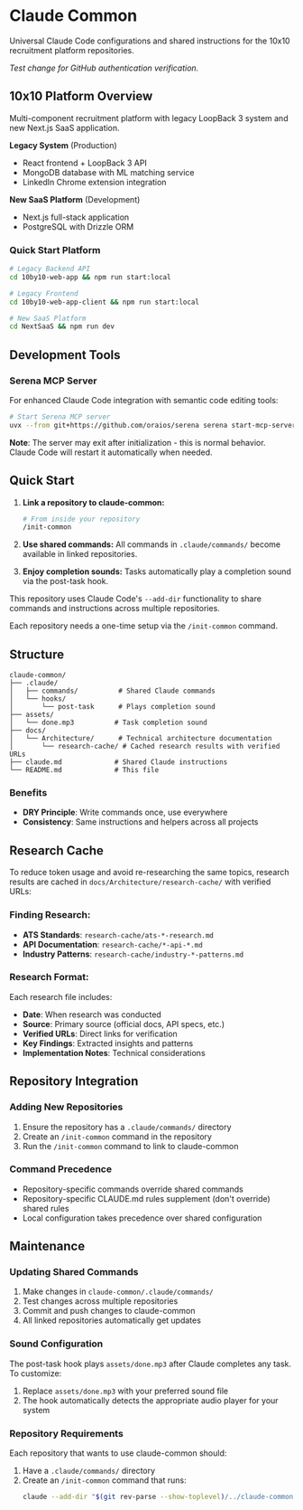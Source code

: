 # Claude Common

Universal Claude Code configurations and shared instructions for the 10x10 recruitment platform repositories.

*Test change for GitHub authentication verification.*

## 10x10 Platform Overview

Multi-component recruitment platform with legacy LoopBack 3 system and new Next.js SaaS application.

**Legacy System** (Production)
- React frontend + LoopBack 3 API
- MongoDB database with ML matching service
- LinkedIn Chrome extension integration

**New SaaS Platform** (Development)
- Next.js full-stack application
- PostgreSQL with Drizzle ORM

### Quick Start Platform

```bash
# Legacy Backend API
cd 10by10-web-app && npm run start:local

# Legacy Frontend
cd 10by10-web-app-client && npm run start:local

# New SaaS Platform
cd NextSaaS && npm run dev
```

## Development Tools

### Serena MCP Server
For enhanced Claude Code integration with semantic code editing tools:

```bash
# Start Serena MCP server
uvx --from git+https://github.com/oraios/serena serena start-mcp-server --log-level DEBUG
```

**Note**: The server may exit after initialization - this is normal behavior. Claude Code will restart it automatically when needed.

## Quick Start

1. **Link a repository to claude-common:**
   ```bash
   # From inside your repository
   /init-common
   ```

2. **Use shared commands:**
   All commands in `.claude/commands/` become available in linked repositories.

3. **Enjoy completion sounds:**
   Tasks automatically play a completion sound via the post-task hook.

This repository uses Claude Code's `--add-dir` functionality to share commands and instructions across multiple repositories. 

Each repository needs a one-time setup via the `/init-common` command.

## Structure

```
claude-common/
├── .claude/
│   ├── commands/          # Shared Claude commands
│   └── hooks/
│       └── post-task      # Plays completion sound
├── assets/
│   └── done.mp3          # Task completion sound
├── docs/
│   └── Architecture/      # Technical architecture documentation
│       └── research-cache/ # Cached research results with verified URLs
├── claude.md             # Shared Claude instructions
└── README.md             # This file
```

### Benefits

- **DRY Principle**: Write commands once, use everywhere
- **Consistency**: Same instructions and helpers across all projects

## Research Cache

To reduce token usage and avoid re-researching the same topics, research results are cached in `docs/Architecture/research-cache/` with verified URLs:

### Finding Research:
- **ATS Standards**: `research-cache/ats-*-research.md`
- **API Documentation**: `research-cache/*-api-*.md` 
- **Industry Patterns**: `research-cache/industry-*-patterns.md`

### Research Format:
Each research file includes:
- **Date**: When research was conducted
- **Source**: Primary source (official docs, API specs, etc.)
- **Verified URLs**: Direct links for verification
- **Key Findings**: Extracted insights and patterns
- **Implementation Notes**: Technical considerations

## Repository Integration

### Adding New Repositories
1. Ensure the repository has a `.claude/commands/` directory
2. Create an `/init-common` command in the repository
3. Run the `/init-common` command to link to claude-common

### Command Precedence
- Repository-specific commands override shared commands
- Repository-specific CLAUDE.md rules supplement (don't override) shared rules
- Local configuration takes precedence over shared configuration

## Maintenance

### Updating Shared Commands
1. Make changes in `claude-common/.claude/commands/`
2. Test changes across multiple repositories
3. Commit and push changes to claude-common
4. All linked repositories automatically get updates

### Sound Configuration
The post-task hook plays `assets/done.mp3` after Claude completes any task. To customize:
1. Replace `assets/done.mp3` with your preferred sound file
2. The hook automatically detects the appropriate audio player for your system

### Repository Requirements

Each repository that wants to use claude-common should:
1. Have a `.claude/commands/` directory
2. Create an `/init-common` command that runs:
   ```bash
   claude --add-dir "$(git rev-parse --show-toplevel)/../claude-common"
   ```